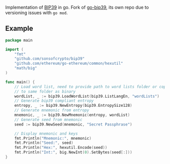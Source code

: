Implementation of [BIP39](https://github.com/bitcoin/bips/blob/master/bip-0039.mediawiki) in go.
Fork of [go-bip39](https://https://github.com/tyler-smith/go-bip39), its own repo due to versioning issues with `go mod`.

## Example

```go
package main

import (
    "fmt"
    "github.com/sonsofcrypto/bip39"
    "github.com/ethereum/go-ethereum/common/hexutil"
    "math/big"
)

func main() {
	// Load word list, need to provide path to word lists folder or copy folder
	// to same folder as binary
	wordList, _ := bip39.LoadWordList(bip39.ListLangEn, "wordLists")
	// Generate bip39 compliant entropy
	entropy, _ := bip39.NewEntropy(bip39.EntropySize128)
	// Generate mnemonic from entropy
	mnemonic, _ := bip39.NewMnemonic(entropy, wordList)
	// Generate seed from mnemonic
	seed := bip39.NewSeed(mnemonic, "Secret Passphrase")

	// Display mnemonic and keys
	fmt.Println("Mnemonic:", mnemonic)
	fmt.Println("Seed:", seed)
	fmt.Println("Hex:", hexutil.Encode(seed))
	fmt.Println("Int:", big.NewInt(0).SetBytes(seed[:]))
}
```
